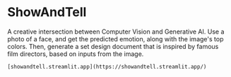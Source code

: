 # ShowAndTell
A creative intersection between Computer Vision and Generative AI. Use a photo of a face, and get the predicted emotion, along with the image's top colors.
Then, generate a set design document that is inspired by famous film directors, based on inputs from the image. 

```
[showandtell.streamlit.app](https://showandtell.streamlit.app/)
```
